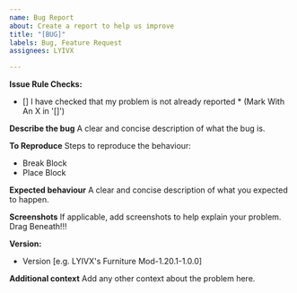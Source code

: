 ```yaml
---
name: Bug Report
about: Create a report to help us improve
title: "[BUG]"
labels: Bug, Feature Request
assignees: LYIVX

---
```


**Issue Rule Checks:**

* [] I have checked that my problem is not already reported *
(Mark With An X in '[]')

**Describe the bug**
A clear and concise description of what the bug is.

**To Reproduce**
Steps to reproduce the behaviour:
- Break Block
- Place Block

**Expected behaviour**
A clear and concise description of what you expected to happen.

**Screenshots**
If applicable, add screenshots to help explain your problem. Drag Beneath!!!


**Version:**
 - Version [e.g. LYIVX's Furniture Mod-1.20.1-1.0.0]

**Additional context**
Add any other context about the problem here.
